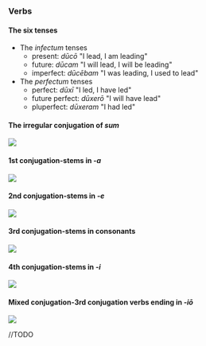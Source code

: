 
### Verbs

#### The six tenses

- The *infectum* tenses
    - present: *dūcō* "I lead, I am leading"
    - future: *dūcam* "I will lead, I will be leading"
    - imperfect: *dūcēbam* "I was leading, I used to lead"
- The *perfectum* tenses
    - perfect: *dūxī* "I led, I have led"
    - future perfect: *dūxerō* "I will have lead"
    - pluperfect: *dūxeram* "I had led"

#### The irregular conjugation of *sum*

![](images/sum_conjugation.jpeg)

#### 1st conjugation-stems in *-a*

![](images/paro_conjugation.jpeg)

#### 2nd conjugation-stems in *-e*

![](images/moneo_conjugation.jpeg)

#### 3rd conjugation-stems in consonants

![](images/rego_conjugation.jpeg)

#### 4th conjugation-stems in *-i*

![](images/audio_conjugation.jpeg)

#### Mixed conjugation-3rd conjugation verbs ending in *-іō*

![](images/capio_conjugation.jpeg)

//TODO
